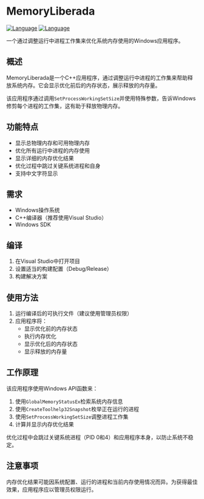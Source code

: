 # MemoryLiberada

[![Language](https://img.shields.io/badge/Language-English-blue.svg)](README.md) [![Language](https://img.shields.io/badge/语言-中文-red.svg)](README_zh.md)

一个通过调整运行中进程工作集来优化系统内存使用的Windows应用程序。

## 概述

MemoryLiberada是一个C++应用程序，通过调整运行中进程的工作集来帮助释放系统内存。它会显示优化前后的内存状态，展示释放的内存量。

该应用程序通过调用`SetProcessWorkingSetSize`并使用特殊参数，告诉Windows修剪每个进程的工作集，这有助于释放物理内存。

## 功能特点

- 显示总物理内存和可用物理内存
- 优化所有运行中进程的内存使用
- 显示详细的内存优化结果
- 优化过程中跳过关键系统进程和自身
- 支持中文字符显示

## 需求

- Windows操作系统
- C++编译器（推荐使用Visual Studio）
- Windows SDK

## 编译

1. 在Visual Studio中打开项目
2. 设置适当的构建配置（Debug/Release）
3. 构建解决方案

## 使用方法

1. 运行编译后的可执行文件（建议使用管理员权限）
2. 应用程序将：
   - 显示优化前的内存状态
   - 执行内存优化
   - 显示优化后的内存状态
   - 显示释放的内存量

## 工作原理

该应用程序使用Windows API函数来：

1. 使用`GlobalMemoryStatusEx`检索系统内存信息
2. 使用`CreateToolhelp32Snapshot`枚举正在运行的进程
3. 使用`SetProcessWorkingSetSize`调整进程工作集
4. 计算并显示内存优化结果

优化过程中会跳过关键系统进程（PID 0和4）和应用程序本身，以防止系统不稳定。

## 注意事项

内存优化结果可能因系统配置、运行的进程和当前内存使用情况而异。为获得最佳效果，应用程序应以管理员权限运行。
